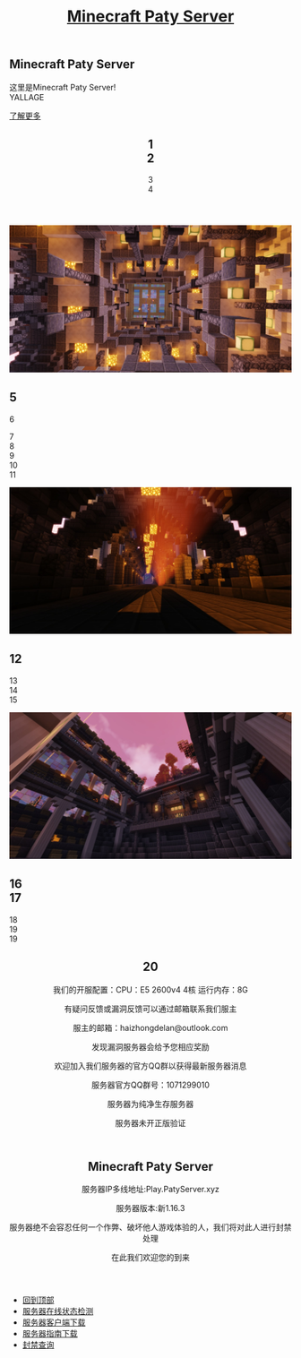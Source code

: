 <html>
 <head> 
  <meta charset="utf-8" /> 
  <title>欢迎来到Minecraft Paty Server官方网站！</title> 
  <meta name="viewport" content="width=device-width, initial-scale=1" /> 
  <!--[if lte IE 8]><script src="assets/js/ie/html5shiv.js"></script><![endif]--> 
  <link rel="stylesheet" href="assets/css/main.css" /> 
  <!--[if lte IE 8]><link rel="stylesheet" href="assets/css/ie8.css" /><![endif]--> 
  <!--[if lte IE 9]><link rel="stylesheet" href="assets/css/ie9.css" /><![endif]--> 
 </head> 
 <body class="landing"> 
  <!-- Page Wrapper --> 
  <div id="page-wrapper"> 
   <!-- Header --> 
   <header id="header" class="alt"> 
    <h1><a href="index.html">Minecraft Paty Server</a></h1> 
   </header> 
   <!-- Banner --> 
   <section id="banner"> 
    <div class="inner"> 
     <h2>Minecraft Paty Server</h2> 
     <p>这里是Minecraft Paty Server!<br /> YALLAGE<br /> </p> 
    </div> 
    <a href="#one" class="more scrolly">了解更多</a> 
   </section> 
   <section id="one" class="wrapper style1 special"> 
    <div class="inner"> 
     <header class="major"> 
      <h2>1<br /> 2</h2> 
      <p>3<br /> 4</p> 
     </header> 
    </div> 
   </section> 
   <section id="two" class="wrapper alt style2"> 
    <section class="spotlight"> 
     <div class="image">
      <img src="images/pic01.jpg" alt="" />
     </div>
     <div class="content"> 
      <h2>5<br /> </h2>6 
      <p>7<br /> 8<br /> 9<br /> 10<br /> 11</p> 
     </div> 
    </section> 
    <section class="spotlight"> 
     <div class="image">
      <img src="images/pic02.jpg" alt="" />
     </div>
     <div class="content"> 
      <h2>12 </h2> 
      <p>13<br /> 14<br /> 15</p> 
     </div> 
    </section> 
    <section class="spotlight"> 
     <div class="image">
      <img src="images/pic03.jpg" alt="" />
     </div>
     <div class="content"> 
      <h2>16<br /> 17</h2> 
      <p>18<br /> 19<br /> 19</p> 
     </div> 
    </section> 
   </section> 
   <!-- Three --> 
   <section id="three" class="wrapper style3 special"> 
    <div class="inner"> 
     <header class="major"> 
      <h2>20</h2> 
      <p>我们的开服配置：CPU：E5 2600v4 4核 运行内存：8G</p> 
      <p>有疑问反馈或漏洞反馈可以通过邮箱联系我们服主</p> 
      <p>服主的邮箱：haizhongdelan@outlook.com</p> 
      <p>发现漏洞服务器会给予您相应奖励</p>
      <p>欢迎加入我们服务器的官方QQ群以获得最新服务器消息</p>
      <p>服务器官方QQ群号：1071299010</p>
      <p>服务器为纯净生存服务器</p>
      <p>服务器未开正版验证</p>
     </header> 
    </div> 
   </section> 
   <!-- CTA --> 
   <section id="cta" class="wrapper style4"> 
    <div class="inner"> 
     <header> 
      <h2>Minecraft Paty Server</h2> 
      <p>服务器IP多线地址:Play.PatyServer.xyz</p> 
      <p>服务器版本:新1.16.3</p> 
      <p>服务器绝不会容忍任何一个作弊、破坏他人游戏体验的人，我们将对此人进行封禁处理</p> 
      <p>在此我们欢迎您的到来</p> 
     </header> 
     <ul class="actions vertical"> 
      <li><a href="https://patyserver.github.io/" class="button fit special">回到顶部</a></li>
      <li><a href="http://Status.Mctalks.com/id-3878.html" class="button fit special">服务器在线状态检测</a></li>
      <li><a href="http://GF.PatyServer.xyz:8888/down/NwjtXJVg5A42" class="button fit special">服务器客户端下载</a></li>
      <li><a href="http://PatyServer.Github.io/images/Paty服务器指南.txt" class="button fit special">服务器指南下载</a></li>
      <li><a href="http://PatyServer.Github.io/Banlist.html" class="button fit special">封禁查询</a></li>
      </ul> 
    </div> 
   </section>  
  </div> 
  <!-- Scripts --> 
  <script src="assets/js/jquery.min.js"></script> 
  <script src="assets/js/jquery.scrollex.min.js"></script> 
  <script src="assets/js/jquery.scrolly.min.js"></script> 
  <script src="assets/js/skel.min.js"></script> 
  <script src="assets/js/util.js"></script> 
  <!--[if lte IE 8]><script src="assets/js/ie/respond.min.js"></script><![endif]--> 
  <script src="assets/js/main.js"></script>  
  <audio src="images/bgm001.mp3" autoplay="autoplay" loop="loop">   
 </body>
</html>
